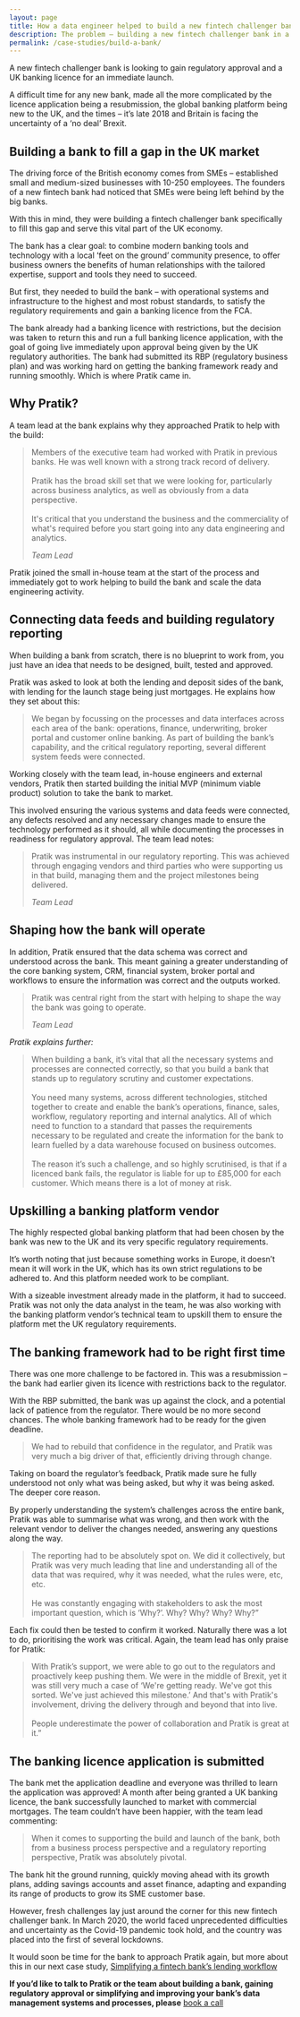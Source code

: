```yaml
---
layout: page
title: How a data engineer helped to build a new fintech challenger bank
description: The problem – building a new fintech challenger bank in a time of turmoil
permalink: /case-studies/build-a-bank/
---
```


A new fintech challenger bank is looking to gain regulatory approval and a UK banking licence for an immediate launch.

A difficult time for any new bank, made all the more complicated by the licence application being a resubmission, the global banking platform being new to the UK, and the times – it’s late 2018 and Britain is facing the uncertainty of a ‘no deal’ Brexit.

## Building a bank to fill a gap in the UK market  

The driving force of the British economy comes from SMEs – established small and medium-sized businesses with 10-250 employees. The founders of a new fintech bank had noticed that SMEs were being left behind by the big banks. 

With this in mind, they were building a fintech challenger bank specifically to fill this gap and serve this vital part of the UK economy. 

The bank has a clear goal: to combine modern banking tools and technology with a local ‘feet on the ground’ community presence, to offer business owners the benefits of human relationships with the tailored expertise, support and tools they need to succeed.

But first, they needed to build the bank – with operational systems and infrastructure to the highest and most robust standards, to satisfy the regulatory requirements and gain a banking licence from the FCA. 

The bank already had a banking licence with restrictions, but the decision was taken to return this and run a full banking licence application, with the goal of going live immediately upon approval being given by the UK regulatory authorities. The bank had submitted its RBP (regulatory business plan) and was working hard on getting the banking framework ready and running smoothly. Which is where Pratik came in.

## Why Pratik?

A team lead at the bank explains why they approached Pratik to help with the build:

<blockquote>
Members of the executive team had worked with Pratik in previous banks. He was well known with a strong track record of delivery. <br> <br>
Pratik has the broad skill set that we were looking for, particularly across business analytics, as well as obviously from a data perspective. <br> <br>
It's critical that you understand the business and the commerciality of what's required before you start going into any data engineering and analytics. <br> <p><cite>Team Lead</cite></p>
</blockquote>

Pratik joined the small in-house team at the start of the process and immediately got to work helping to build the bank and scale the data engineering activity.

## Connecting data feeds and building regulatory reporting

When building a bank from scratch, there is no blueprint to work from, you just have an idea that needs to be designed, built, tested and approved. 

Pratik was asked to look at both the lending and deposit sides of the bank, with lending for the launch stage being just mortgages. He explains how they set about this: 

<blockquote>
We began by focussing on the processes and data interfaces across each area of the bank: operations, finance, underwriting, broker portal and customer online banking. As part of building the bank’s capability, and the critical regulatory reporting, several different system feeds were connected.
</blockquote>

Working closely with the team lead, in-house engineers and external vendors, Pratik then started building the initial MVP (minimum viable product) solution to take the bank to market. 

This involved ensuring the various systems and data feeds were connected, any defects resolved and any necessary changes made to ensure the technology performed as it should, all while documenting the processes in readiness for regulatory approval. The team lead notes:

<blockquote>
Pratik was instrumental in our regulatory reporting. This was achieved through engaging vendors and third parties who were supporting us in that build, managing them and the project milestones being delivered.
<p><cite>Team Lead</cite></p>
</blockquote>

## Shaping how the bank will operate  

In addition, Pratik ensured that the data schema was correct and understood across the bank. This meant gaining a greater understanding of the core banking system, CRM, financial system, broker portal and workflows to ensure the information was correct and the outputs worked.  

<blockquote>
Pratik was central right from the start with helping to shape the way the bank was going to operate.
<p><cite>Team Lead</cite></p>
</blockquote>

*Pratik explains further:*

> When building a bank, it’s vital that all the necessary systems and processes are connected correctly, so that you build a bank that stands up to regulatory scrutiny and customer expectations. <br> <br> You need many systems, across different technologies, stitched together to create and enable the bank’s operations, finance, sales, workflow, regulatory reporting and internal analytics. All of which need to function to a standard that passes the requirements necessary to be regulated and create the information for the bank to learn fuelled by a data warehouse focused on business outcomes. <br> <br>
> The reason it’s such a challenge, and so highly scrutinised, is that if a licenced bank fails, the regulator is liable for up to £85,000 for each customer. Which means there is a lot of money at risk.

## Upskilling a banking platform vendor

The highly respected global banking platform that had been chosen by the bank was new to the UK and its very specific regulatory requirements. 

It’s worth noting that just because something works in Europe, it doesn’t mean it will work in the UK, which has its own strict regulations to be adhered to. And this platform needed work to be compliant. 

With a sizeable investment already made in the platform, it had to succeed. Pratik was not only the data analyst in the team, he was also working with the banking platform vendor’s technical team to upskill them to ensure the platform met the UK regulatory requirements. 

## The banking framework had to be right first time

There was one more challenge to be factored in. This was a resubmission – the bank had earlier given its licence with restrictions back to the regulator. 

With the RBP submitted, the bank was up against the clock, and a potential lack of patience from the regulator. There would be no more second chances. The whole banking framework had to be ready for the given deadline. 

> We had to rebuild that confidence in the regulator, and Pratik was very much a big driver of that, efficiently driving through change.

Taking on board the regulator’s feedback, Pratik made sure he fully understood not only what was being asked, but why it was being asked. The deeper core reason. 

By properly understanding the system’s challenges across the entire bank, Pratik was able to summarise what was wrong, and then work with the relevant vendor to deliver the changes needed, answering any questions along the way.

> The reporting had to be absolutely spot on. We did it collectively, but Pratik was very much leading that line and understanding all of the data that was required, why it was needed, what the rules were, etc, etc. <br> <br> He was constantly engaging with stakeholders to ask the most important question, which is ‘Why?’. Why? Why? Why? Why?” 

Each fix could then be tested to confirm it worked. Naturally there was a lot to do, prioritising the work was critical. Again, the team lead has only praise for Pratik:

> With Pratik’s support, we were able to go out to the regulators and proactively keep pushing them. We were in the middle of Brexit, yet it was still very much a case of ‘We're getting ready. We've got this sorted. We've just achieved this milestone.’ And that's with Pratik's involvement, driving the delivery through and beyond that into live.<br><br> 
People underestimate the power of collaboration and Pratik is great at it.”

## The banking licence application is submitted

The bank met the application deadline and everyone was thrilled to learn the application was approved! A month after being granted a UK banking licence, the bank successfully launched to market with commercial mortgages. The team couldn’t have been happier, with the team lead commenting:

> When it comes to supporting the build and launch of the bank, both from a business process perspective and a regulatory reporting perspective, Pratik was absolutely pivotal.

The bank hit the ground running, quickly moving ahead with its growth plans, adding savings accounts and asset finance, adapting and expanding its range of products to grow its SME customer base. 

However, fresh challenges lay just around the corner for this new fintech challenger bank. In March 2020, the world faced unprecedented difficulties and uncertainty as the Covid-19 pandemic took hold, and the country was placed into the first of several lockdowns.

It would soon be time for the bank to approach Pratik again, but more about this in our next case study, [Simplifying a fintech bank’s lending workflow](https://www.indatawetrust.co.uk//case-studies/simplifying-a-lending-workflow/)

**If you’d like to talk to Pratik or the team about building a bank, gaining regulatory approval or simplifying and improving your bank’s data management systems and processes, please** <!-- Calendly link widget begin --> <link href="https://assets.calendly.com/assets/external/widget.css" rel="stylesheet"> <script src="https://assets.calendly.com/assets/external/widget.js" type="text/javascript" async></script> <a href="" onclick="Calendly.initPopupWidget({url: 'https://calendly.com/pratik-idwt/30min'});return false;"> book a call</a> <!-- Calendly link widget end --> 


<!-- Calendly badge widget begin -->
<link href="https://assets.calendly.com/assets/external/widget.css" rel="stylesheet">
<script src="https://assets.calendly.com/assets/external/widget.js" type="text/javascript" async></script>
<script type="text/javascript">window.onload = function() { Calendly.initBadgeWidget({ url: 'https://calendly.com/pratik-idwt/30min', text: 'Arrange a call', color: '#0069ff', textColor: '#ffffff', branding: true }); }</script>
<!-- Calendly badge widget end -->